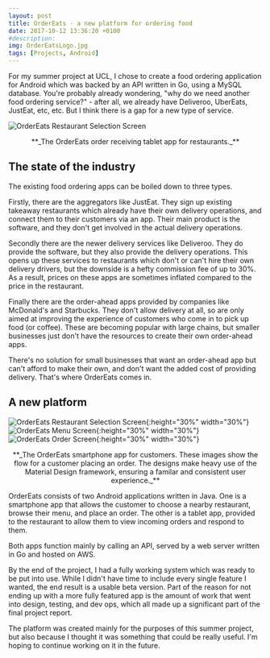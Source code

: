 ```yaml
---
layout: post
title: OrderEats - a new platform for ordering food
date: 2017-10-12 13:36:20 +0100
#description:
img: OrderEatsLogo.jpg
tags: [Projects, Android]
---
```

For my summer project at UCL, I chose to create a food ordering application for Android which was backed by an API written in Go, using a MySQL database. You're probably already wondering, "why do we need another food ordering service?" - after all, we already have Deliveroo, UberEats, JustEat, etc, etc. But I think there is a gap for a new type of service.

![OrderEats Restaurant Selection Screen]({{site.baseurl}}/assets/img/OrderEatsScreen4.png)<br>
<p style="text-align: center;">
**_The OrderEats order receiving tablet app for restaurants._**
</p>

## The state of the industry

The existing food ordering apps can be boiled down to three types.

Firstly, there are the aggregators like JustEat. They sign up existing takeaway restaurants which already have their own delivery operations, and connect them to their customers via an app. Their main product is the software, and they don't get involved in the actual delivery operations.

Secondly there are the newer delivery services like Deliveroo. They do provide the software, but they also provide the delivery operations. This opens up these services to restaurants which don't or can't hire their own delivery drivers, but the downside is a hefty commission fee of up to 30%. As a result, prices on these apps are sometimes inflated compared to the price in the restaurant.

Finally there are the order-ahead apps provided by companies like McDonald's and Starbucks. They don't allow delivery at all, so are only aimed at improving the experience of customers who come in to pick up food (or coffee). These are becoming popular with large chains, but smaller businesses just don't have the resources to create their own order-ahead apps.

There's no solution for small businesses that want an order-ahead app but can't afford to make their own, and don't want the added cost of providing delivery. That's where OrderEats comes in.

## A new platform

![OrderEats Restaurant Selection Screen]({{site.baseurl}}/assets/img/OrderEatsScreen1.png){:height="30%" width="30%"}
![OrderEats Menu Screen]({{site.baseurl}}/assets/img/OrderEatsScreen2.png){:height="30%" width="30%"}
![OrderEats Order Screen]({{site.baseurl}}/assets/img/OrderEatsScreen3.png){:height="30%" width="30%"}<br>
<p style="text-align: center;">
**_The OrderEats smartphone app for customers. These images show the flow for a customer placing an order. The designs make heavy use of the Material Design framework, ensuring a familar and consistent user experience._**
</p>

OrderEats consists of two Android applications written in Java. One is a smartphone app that allows the customer to choose a nearby restaurant, browse their menu, and place an order. The other is a tablet app, provided to the restaurant to allow them to view incoming orders and respond to them.

Both apps function mainly by calling an API, served by a web server written in Go and hosted on AWS.

By the end of the project, I had a fully working system which was ready to be put into use. While I didn't have time to include every single feature I wanted, the end result is a usable beta version. Part of the reason for not ending up with a more fully featured app is the amount of work that went into design, testing, and dev ops, which all made up a significant part of the final project report.

The platform was created mainly for the purposes of this summer project, but also because I thought it was something that could be really useful. I'm hoping to continue working on it in the future.
